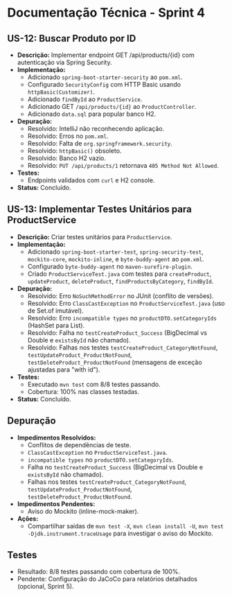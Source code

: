 # Documentação Técnica - Sprint 4

## US-12: Buscar Produto por ID
- **Descrição:** Implementar endpoint GET /api/products/{id} com autenticação via Spring Security.
- **Implementação:**
    - Adicionado `spring-boot-starter-security` ao `pom.xml`.
    - Configurado `SecurityConfig` com HTTP Basic usando `httpBasic(Customizer)`.
    - Adicionado `findById` ao `ProductService`.
    - Adicionado GET `/api/products/{id}` ao `ProductController`.
    - Adicionado `data.sql` para popular banco H2.
- **Depuração:**
    - Resolvido: IntelliJ não reconhecendo aplicação.
    - Resolvido: Erros no `pom.xml`.
    - Resolvido: Falta de `org.springframework.security`.
    - Resolvido: `httpBasic()` obsoleto.
    - Resolvido: Banco H2 vazio.
    - Resolvido: `PUT /api/products/1` retornava `405 Method Not Allowed`.
- **Testes:**
    - Endpoints validados com `curl` e H2 console.
- **Status:** Concluído.

## US-13: Implementar Testes Unitários para ProductService
- **Descrição:** Criar testes unitários para `ProductService`.
- **Implementação:**
    - Adicionado `spring-boot-starter-test`, `spring-security-test`, `mockito-core`, `mockito-inline`, e `byte-buddy-agent` ao `pom.xml`.
    - Configurado `byte-buddy-agent` no `maven-surefire-plugin`.
    - Criado `ProductServiceTest.java` com testes para `createProduct`, `updateProduct`, `deleteProduct`, `findProductsByCategory`, `findById`.
- **Depuração:**
    - Resolvido: Erro `NoSuchMethodError` no JUnit (conflito de versões).
    - Resolvido: Erro `ClassCastException` no `ProductServiceTest.java` (uso de Set.of imutável).
    - Resolvido: Erro `incompatible types` no `productDTO.setCategoryIds` (HashSet<Long> para List<Long>).
    - Resolvido: Falha no `testCreateProduct_Success` (BigDecimal vs Double e `existsById` não chamado).
    - Resolvido: Falhas nos testes `testCreateProduct_CategoryNotFound`, `testUpdateProduct_ProductNotFound`, `testDeleteProduct_ProductNotFound` (mensagens de exceção ajustadas para "with id").
- **Testes:**
    - Executado `mvn test` com 8/8 testes passando.
    - Cobertura: 100% nas classes testadas.
- **Status:** Concluído.

## Depuração
- **Impedimentos Resolvidos:**
    - Conflitos de dependências de teste.
    - `ClassCastException` no `ProductServiceTest.java`.
    - `incompatible types` no `productDTO.setCategoryIds`.
    - Falha no `testCreateProduct_Success` (BigDecimal vs Double e `existsById` não chamado).
    - Falhas nos testes `testCreateProduct_CategoryNotFound`, `testUpdateProduct_ProductNotFound`, `testDeleteProduct_ProductNotFound`.
- **Impedimentos Pendentes:**
    - Aviso do Mockito (inline-mock-maker).
- **Ações:**
    - Compartilhar saídas de `mvn test -X`, `mvn clean install -U`, `mvn test -Djdk.instrument.traceUsage` para investigar o aviso do Mockito.

## Testes
- Resultado: 8/8 testes passando com cobertura de 100%.
- Pendente: Configuração do JaCoCo para relatórios detalhados (opcional, Sprint 5).